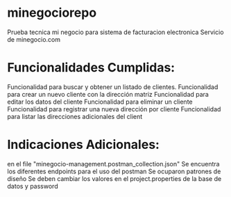 # minegociorepo
Prueba tecnica mi negocio para sistema de facturacion electronica
Servicio de minegocio.com

# Funcionalidades Cumplidas:
 Funcionalidad para buscar y obtener un listado de clientes.
 Funcionalidad para crear un nuevo cliente con la dirección matriz
 Funcionalidad para editar los datos del cliente
 Funcionalidad para eliminar un cliente
 Funcionalidad para registrar una nueva dirección por cliente
 Funcionalidad para listar las direcciones adicionales del client

# Indicaciones Adicionales:
en el file "minegocio-management.postman_collection.json"
Se encuentra los diferentes endpoints para el uso del postman
Se ocuparon patrones de diseño
Se deben cambiar los valores en el project.properties de la base de datos y password


